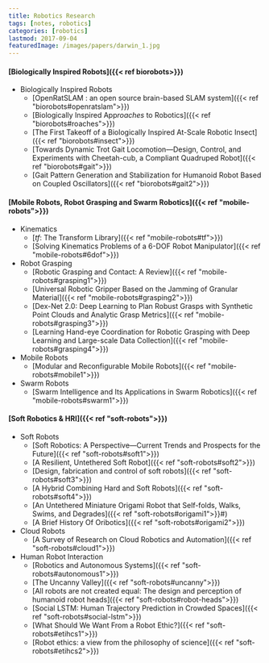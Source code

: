 ```yaml
---
title: Robotics Research
tags: [notes, robotics]
categories: [robotics]
lastmod: 2017-09-04
featuredImage: /images/papers/darwin_1.jpg
---
```


#### [Biologically Inspired Robots]({{< ref biorobots>}})
* Biologically Inspired Robots
    * [OpenRatSLAM : an open source brain-based SLAM system]({{< ref "biorobots#openratslam">}})
    * [Biologically Inspired App*roaches* to Robotics]({{< ref "biorobots#roaches">}})
    * [The First Takeoff of a Biologically Inspired At-Scale Robotic Insect]({{< ref "biorobots#insect">}})
    * [Towards Dynamic Trot Gait Locomotion—Design, Control, and Experiments with Cheetah-cub, a Compliant Quadruped Robot]({{< ref "biorobots#gait">}})
    * [Gait Pattern Generation and Stabilization for Humanoid Robot Based on Coupled Oscillators]({{< ref "biorobots#gait2">}})

#### [Mobile Robots, Robot Grasping and Swarm Robotics]({{< ref "mobile-robots">}})
* Kinematics
    * [*tf*: The Transform Library]({{< ref "mobile-robots#tf">}})
    * [Solving Kinematics Problems of a 6-DOF Robot Manipulator]({{< ref "mobile-robots#6dof">}})
* Robot Grasping
    * [Robotic Grasping and Contact: A Review]({{< ref "mobile-robots#grasping1">}})
    * [Universal Robotic Gripper Based on the Jamming of Granular Material]({{< ref "mobile-robots#grasping2">}})
    * [Dex-Net 2.0: Deep Learning to Plan Robust Grasps with Synthetic Point Clouds and Analytic Grasp Metrics]({{< ref "mobile-robots#grasping3">}})
    * [Learning Hand-eye Coordination for Robotic Grasping with Deep Learning and Large-scale Data Collection]({{< ref "mobile-robots#grasping4">}})
* Mobile Robots
    * [Modular and Reconfigurable Mobile Robots]({{< ref "mobile-robots#mobile1">}})    
* Swarm Robots
    * [Swarm Intelligence and Its Applications in Swarm Robotics]({{< ref "mobile-robots#swarm1">}})

#### [Soft Robotics & HRI]({{< ref "soft-robots">}})
* Soft Robots
    * [Soft Robotics: A Perspective—Current Trends and Prospects for the Future]({{< ref "soft-robots#soft1">}})
    * [A Resilient, Untethered Soft Robot]({{< ref "soft-robots#soft2">}})
    * [Design, fabrication and control of soft robots]({{< ref "soft-robots#soft3">}})
    * [A Hybrid Combining Hard and Soft Robots]({{< ref "soft-robots#soft4">}})
    * [An Untethered Miniature Origami Robot that Self-folds, Walks, Swims, and Degrades]({{< ref "soft-robots#origami1">}}#)
    * [A Brief History Of Oribotics]({{< ref "soft-robots#origami2">}})
* Cloud Robots
    * [A Survey of Research on Cloud Robotics and Automation]({{< ref "soft-robots#cloud1">}})
* Human Robot Interaction
    * [Robotics and Autonomous Systems]({{< ref "soft-robots#autonomous1">}})
    * [The Uncanny Valley]({{< ref "soft-robots#uncanny">}})
    * [All  robots are not created equal: The design and perception of humanoid robot heads]({{< ref "soft-robots#robot-heads">}})
    * [Social LSTM: Human Trajectory Prediction in Crowded Spaces]({{< ref "soft-robots#social-lstm">}})
    * [What Should We Want From a Robot Ethic?]({{< ref "soft-robots#etihcs1">}})
    * [Robot ethics: a view from the philosophy of science]({{< ref "soft-robots#etihcs2">}})    
